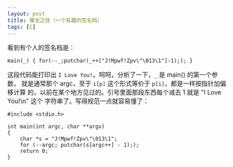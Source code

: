 ```yaml
---
layout: post
title: 屠龙之技（一个有趣的签名档）
tags: [C]
---
```


看到有个人的签名档是：

    main(_) { for(--_;putchar(_++["J!Mpwf!Zpv\"\013\1"]-1);); }

这段代码能打印出 `I Love You!`。呵呵，分析了一下，`_` 是 main() 的第一个参数，
就是通常那个 argc，至于 `i[p]` 这个形式等价于 `p[i]`，都是一样按指针加偏移计算
的，以前在某个地方见过的。引号里面那段东西每个减去 1 就是 "I Love You!\n" 这个
字符串了。写得规范一点就容易懂了：

    #include <stdio.h>

    int main(int argc, char **argv)
    {
        char *s = "J!Mpwf!Zpv\"\013\1";
        for (--argc; putchar(s[argc++] - 1););
        return 0;
    }
